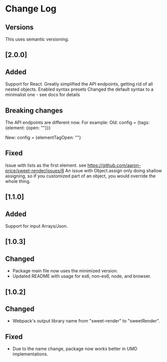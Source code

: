 # Change Log

## Versions
This uses semantic versioning.

## [2.0.0]
## Added
Support for React.
Greatly simplified the API endpoints, getting rid of all nested objects.
Enabled syntax presets
Changed the default syntax to a minimalist one - see docs for details

## Breaking changes
The API endpoints are different now. For example: 
Old:
config = {tags: {element: {open: ""}}} 

New:
config = {elementTagOpen: ""}

## Fixed
Issue with lists as the first element. see https://github.com/aaron-price/sweet-render/issues/8
An issue with Object.assign only doing shallow assigning, so if you customized part of an object, you would override the whole thing.

## [1.1.0]
## Added
Support for input Arrays/Json.

## [1.0.3]
## Changed
- Package main file now uses the minimized version.
- Updated README with usage for es6, non-es6, node, and browser.

## [1.0.2]
## Changed
- Webpack's output library name from "sweet-render" to "sweetRender". 

## Fixed
- Due to the name change, package now works better in UMD implementations.